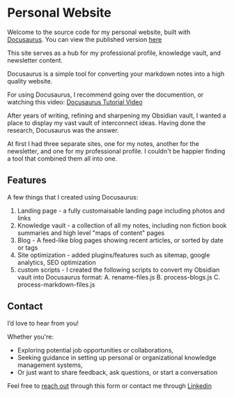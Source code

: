 # Personal Website

Welcome to the source code for my personal website, built with [Docusaurus](https://docusaurus.io/). 
You can view the published version [here](https://idanariav.github.io/personal-website-docusaurus/)

This site serves as a hub for my professional profile, knowledge vault, and newsletter content.

Docusaurus is a simple tool for converting your markdown notes into a high quality website.

For using Docusaurus, I recommend going over the documention, or watching this video:
[Docusaurus Tutorial Video](https://youtu.be/QfqLQwPxFWw?si=DiwNy4Md8BnJBXYW)

After years of writing, refining and sharpening my Obsidian vault, I wanted a place to display my vast vault of interconnect ideas. Having done the research, Docusaurus was the answer.

At first I had three separate sites, one for my notes, another for the newsletter, and one for my professional profile. I couldn't be happier finding a tool that combined them all into one.

## Features

A few things that I created using Docusaurus:
1. Landing page - a fully customaisable landing page including photos and links
2. Knowledge vault - a collection of all my notes, including non fiction book summaries and high level "maps of content" pages
3. Blog - A feed-like blog pages showing recent articles, or sorted by date or tags
4. Site optimization - added plugins/features such as sitemap, google analytics, SEO optimization
5. custom scripts - I created the following scripts to convert my Obsidian vault into Docusaurus format:
    A. rename-files.js
    B. process-blogs.js
    C. process-markdown-files.js


## Contact

I’d love to hear from you!

Whether you're:
 - Exploring potential job opportunities or collaborations,
 - Seeking guidance in setting up personal or organizational knowledge management systems,
 - Or just want to share feedback, ask questions, or start a conversation
 
 Feel free to [reach out](https://docs.google.com/forms/d/e/1FAIpQLSegq_JHmtPSa7oXblPg4866E72IuEFVFZEeAKgGBqPQJo97RA/viewform?usp=sf_link) through this form
 or contact me through [Linkedin](https://www.linkedin.com/in/idan-ariav/)

